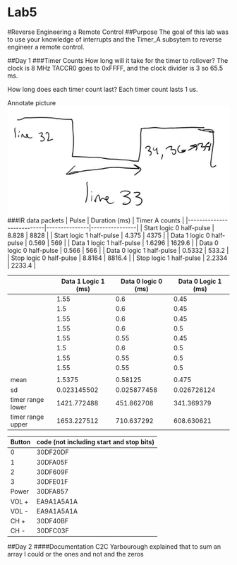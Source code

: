 Lab5
====

#Reverse Engineering a Remote Control
##Purpose
The goal of this lab was to use your knowledge of interrupts and the Timer_A subsytem to reverse engineer a remote control.

##Day 1
###Timer Counts
How long will it take for the timer to rollover?
The clock is 8 MHz TACCR0 goes to 0xFFFF, and the clock divider is 3 so 65.5 ms.

How long does each timer count last?
Each timer count lasts 1 us.

Annotate picture
![alt tag](https://raw.githubusercontent.com/seanbapty/Lab5/master/timerpicuture.JPG)
###IR data packets
| Pulse                     | Duration (ms) | Timer A counts |
|---------------------------|---------------|----------------|
| Start logic 0 half-pulse  | 8.828         | 8828           |
| Start logic 1 half-pulse  | 4.375         | 4375           |
| Data 1 logic 0 half-pulse | 0.569         | 569            |
| Data 1 logic 1 half-pulse | 1.6296        | 1629.6         |
| Data 0 logic 0 half-pulse | 0.566         | 566            |
| Data 0 logic 1 half-pulse | 0.5332        | 533.2          |
| Stop logic 0 half-pulse   | 8.8164        | 8816.4         |
| Stop logic 1 half-pulse   | 2.2334        | 2233.4         |


|                   | Data 1 Logic 1 (ms) | Data 0 logic 0 (ms) | Data 0 Logic 1 (ms) |
|-------------------|---------------------|---------------------|---------------------|
|                   | 1.55                | 0.6                 | 0.45                |
|                   | 1.5                 | 0.6                 | 0.45                |
|                   | 1.55                | 0.6                 | 0.45                |
|                   | 1.55                | 0.6                 | 0.5                 |
|                   | 1.55                | 0.55                | 0.45                |
|                   | 1.5                 | 0.6                 | 0.5                 |
|                   | 1.55                | 0.55                | 0.5                 |
|                   | 1.55                | 0.55                | 0.5                 |
|                   |                     |                     |                     |
| mean              | 1.5375              | 0.58125             | 0.475               |
| sd                | 0.023145502         | 0.025877458         | 0.026726124         |
| timer range lower | 1421.772488         | 451.862708          | 341.369379          |
| timer range upper | 1653.227512         | 710.637292          | 608.630621          |


| Button | code (not including start and stop bits) |
|--------|------------------------------------------|
| 0      | 30DF20DF                                 |
| 1      | 30DFA05F                                 |
| 2      | 30DF609F                                 |
| 3      | 30DFE01F                                 |
| Power  | 30DFA857                                 |
| VOL +  | EA9A1A5A1A                               |
| VOL -  | EA9A1A5A1A                               |
| CH +   | 30DF40BF                                 |
| CH -   | 30DFC03F                                 |

##Day 2
####Documentation
C2C Yarbourough explained that to sum an array I could or the ones and not and the zeros
